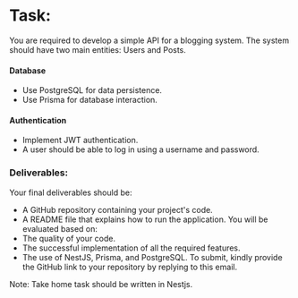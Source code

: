# Task:
You are required to develop a simple API for a blogging system. The system should have two main
entities: Users and Posts.
#### Database
- Use PostgreSQL for data persistence.
- Use Prisma for database interaction.
#### Authentication
- Implement JWT authentication.
- A user should be able to log in using a username and password.
### Deliverables:
Your final deliverables should be:
- A GitHub repository containing your project&#39;s code.
- A README file that explains how to run the application.
You will be evaluated based on:
- The quality of your code.
- The successful implementation of all the required features.
- The use of NestJS, Prisma, and PostgreSQL.
To submit, kindly provide the GitHub link to your repository by replying to this email.

Note: Take home task should be written in Nestjs.